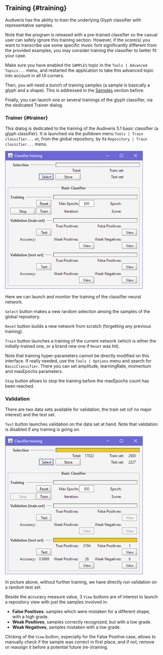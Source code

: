---
---
## Training {#training}

Audiveris has the ability to train the underlying Glyph classifier with representative samples.

Note that the program is released with a pre-trained classifier so the casual user can safely ignore
this training section.
However, if the score(s) you want to transcribe use some specific music font significantly different
from the provided examples, you may consider training the classifier to better fit your case.

Make sure you have enabled the `SAMPLES` topic in the `Tools | Advanced Topics...` menu,
and restarted the application to take this advanced topic into account in all UI corners.

Then, you will need a bunch of training samples (a sample is basically a glyph and a shape).
This is addressed in the [Samples](samples.md) section before.

Finally, you can launch one or several trainings of the glyph classifier, via the dedicated Trainer
dialog.

### Trainer {#trainer}

This dialog is dedicated to the training of the Audiveris 5.1 basic classifier (a glyph classifier).
It is launched via the pulldown menu `Tools | Train classifier...` or, from the global repository,
by its `Repository | Train classifier...` menu.

![](../assets/classifier_training.png)

Here we can launch and monitor the training of the classifier neural network.

`Select` button makes a new random selection among the samples of the global repository.

`Reset` button builds a new network from scratch (forgetting any previous training).

`Train` button launches a training of the current network
(which is either the initially-trained one, or a brand new one if `Reset` was hit).

Note that training hyper-parameters cannot be directly modified on this interface.
If really needed, use the `Tools | Options` menu and search for `BasicClassifier`.
There you can set amplitude, learningRate, momentum and maxEpochs parameters.

`Stop` button allows to stop the training before the maxEpochs count has been reached.

### Validation

There are two data sets available for validation, the train set (of no major interest)
and the test set.

`Test` button launches validation on the data set at hand.
Note that validation is disabled if any training is going on.

![](../assets/classifier_validation.png)

In picture above, without further training, we have directly run validation on a random test set.

Beside the accuracy measure value, 3 `View` buttons are of interest to launch a repository view
with just the samples involved in:
* __False Positives__: samples which were mistaken for a different shape, with a high grade.
* __Weak Positives__, samples correctly recognized, but with a low grade.
* __Weak Negatives__, samples mistaken with a low grade.

Clicking of the `View` button, especially for the False Positive case, allows to manually check if
the sample was correct in first place, and if not, remove or reassign it before a potential future
(re-)training.
